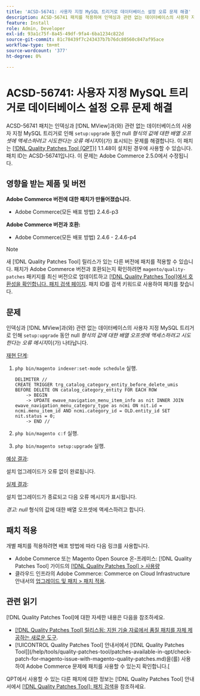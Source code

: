 ```yaml
---
title: 'ACSD-56741: 사용자 지정 MySQL 트리거로 데이터베이스 설정 오류 문제 해결'
description: ACSD-56741 패치를 적용하여 인덱싱과 관련 없는 데이터베이스의 사용자 지정 MySQL 트리거 및  [!DNL MView](으)로 인해 'setup:upgrade' 동안 null* 유형의 값에 대한 배열 오프셋에 액세스하려고 함*이라는 오류 메시지가 표시되는 Adobe Commerce 문제를 수정하십시오.
feature: Install
role: Admin, Developer
exl-id: 93a1c75f-8a45-49df-9fa4-6ba1234c822d
source-git-commit: 81c78439f7c243437b7b76dc80560c847af95ace
workflow-type: tm+mt
source-wordcount: '377'
ht-degree: 0%

---
```


# ACSD-56741: 사용자 지정 MySQL 트리거로 데이터베이스 설정 오류 문제 해결

ACSD-56741 패치는 인덱싱과 [!DNL MView]과(와) 관련 없는 데이터베이스의 사용자 지정 MySQL 트리거로 인해 `setup:upgrade` 동안 null *형식의 값에 대한 배열 오프셋에 액세스하려고 시도한다는 오류 메시지*&#x200B;이(가) 표시되는 문제를 해결합니다. 이 패치는 [[!DNL Quality Patches Tool (QPT)]](https://experienceleague.adobe.com/en/docs/commerce-knowledge-base/kb/announcements/commerce-announcements/magento-quality-patches-released-new-tool-to-self-serve-quality-patches) 1.1.48이 설치된 경우에 사용할 수 있습니다. 패치 ID는 ACSD-56741입니다. 이 문제는 Adobe Commerce 2.5.0에서 수정됩니다.

## 영향을 받는 제품 및 버전

**Adobe Commerce 버전에 대한 패치가 만들어졌습니다.**

* Adobe Commerce(모든 배포 방법) 2.4.6-p3

**Adobe Commerce 버전과 호환:**

* Adobe Commerce(모든 배포 방법) 2.4.6 - 2.4.6-p4

>[!NOTE]
>
>새 [!DNL Quality Patches Tool] 릴리스가 있는 다른 버전에 패치를 적용할 수 있습니다. 패치가 Adobe Commerce 버전과 호환되는지 확인하려면 `magento/quality-patches` 패키지를 최신 버전으로 업데이트하고 [[!DNL Quality Patches Tool]에서 호환성을 확인합니다. 패치 검색 페이지](https://experienceleague.adobe.com/tools/commerce-quality-patches/index.html). 패치 ID를 검색 키워드로 사용하여 패치를 찾습니다.

## 문제

인덱싱과 [!DNL MView]과(와) 관련 없는 데이터베이스의 사용자 지정 MySQL 트리거로 인해 `setup:upgrade` 동안 null *형식의 값에 대한 배열 오프셋에 액세스하려고 시도한다는 오류 메시지*&#x200B;이(가) 나타납니다.

<u>재현 단계</u>:

1. `php bin/magento indexer:set-mode schedule` 실행.

   ```
   DELIMITER //
   CREATE TRIGGER trg_catalog_category_entity_before_delete_umis BEFORE DELETE ON catalog_category_entity FOR EACH ROW
       -> BEGIN
       -> UPDATE ewave_navigation_menu_item_info as nit INNER JOIN ewave_navigation_menu_category_type as ncmi ON nit.id = ncmi.menu_item_id AND ncmi.category_id = OLD.entity_id SET nit.status = 0;
       -> END //
   ```

1. `php bin/magento c:f` 실행.
1. `php bin/magento setup:upgrade` 실행.

<u>예상 결과</u>:

설치 업그레이드가 오류 없이 완료됩니다.

<u>실제 결과</u>:

설치 업그레이드가 종료되고 다음 오류 메시지가 표시됩니다.

*경고: null* 형식의 값에 대한 배열 오프셋에 액세스하려고 합니다.

## 패치 적용

개별 패치를 적용하려면 배포 방법에 따라 다음 링크를 사용합니다.

* Adobe Commerce 또는 Magento Open Source 온-프레미스: [!DNL Quality Patches Tool] 가이드의 [[!DNL Quality Patches Tool] > 사용량](/help/tools/quality-patches-tool/usage.md)
* 클라우드 인프라의 Adobe Commerce: Commerce on Cloud Infrastructure 안내서의 [업그레이드 및 패치 > 패치 적용](https://experienceleague.adobe.com/docs/commerce-cloud-service/user-guide/develop/upgrade/apply-patches.html).

## 관련 읽기

[!DNL Quality Patches Tool]에 대한 자세한 내용은 다음을 참조하세요.

* [[!DNL Quality Patches Tool] 릴리스됨: 지원 기술 자료에서 품질 패치를 자체 제공하는 새로운 도구](https://experienceleague.adobe.com/en/docs/commerce-knowledge-base/kb/announcements/commerce-announcements/magento-quality-patches-released-new-tool-to-self-serve-quality-patches).
* [!UICONTROL Quality Patches Tool] 안내서에서  [!DNL Quality Patches Tool]](/help/tools/quality-patches-tool/patches-available-in-qpt/check-patch-for-magento-issue-with-magento-quality-patches.md)을(를) 사용하여 Adobe Commerce 문제에 패치를 사용할 수 있는지 확인합니다.[


QPT에서 사용할 수 있는 다른 패치에 대한 정보는 [!DNL Quality Patches Tool] 안내서에서 [[!DNL Quality Patches Tool]: 패치 검색](https://experienceleague.adobe.com/tools/commerce-quality-patches/index.html)을 참조하세요.
